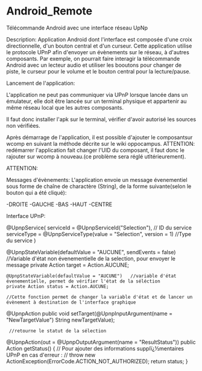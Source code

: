 # Android_Remote
Télécommande Android avec une interface réseau UpNp

Description:
Application Android dont l'interface est composée d'une croix directionnelle, d'un bouton central et d'un curseur.
Cette application utilise le protocole UPnP afin d'envoyer un évènements sur le réseau, à d'autres composants.
Par exemple, on pourrait faire interagir la télécommande Android avec un lecteur audio et utiliser les booutons pour changer
de piste, le curseur pour le volume et le bouton central pour la lecture/pause.


Lancement de l'application:

L'application ne peut pas communiquer via UPnP lorsque lancée dans un émulateur, elle doit être lancée sur un terminal 
physique et appartenir au même réseau local que les autres composants.

Il faut donc installer l'apk sur le terminal, vérifier d'avoir autorisé les sources non vérifiées.

Après démarrage de l'application, il est possible d'ajouter le composantsur wcomp en suivant la méthode décrite sur le wiki oppocampus.
ATTENTION: redémarrer l'application fait changer l'UID du composant, il faut donc le rajouter sur wcomp à nouveau.(ce problème sera réglé utltérieurement).

ATTENTION: 

Messages d'évènements:
L'application envoie un message évenementiel sous forme de chaîne de charactère (String), de la forme suivante(selon le bouton
qui a été cliqué):

  -DROITE
  -GAUCHE
  -BAS
  -HAUT
  -CENTRE
  
  
  
  Interface UPnP:
  
  
  
  @UpnpService(
        serviceId = @UpnpServiceId("Selection"),                    // ID du service
        serviceType = @UpnpServiceType(value = "Selection", version = 1)  //Type du service
)



  @UpnpStateVariable(defaultValue = "AUCUNE", sendEvents = false) //Variable d'état non évenementielle de la selection, pour envoyer le message
    private Action target = Action.AUCUNE;

    
    @UpnpStateVariable(defaultValue = "AUCUNE")   //variable d'état évenementielle, permet de vérifier l'état de la séléction
    private Action status = Action.AUCUNE;

    //Cette fonction permet de changer la variable d'état et de lancer un évènement à destination de l'interface graphique

@UpnpAction
    public void setTarget(@UpnpInputArgument(name = "NewTargetValue") String newTargetValue);
    
    
    
     //retourne le statut de la sélection

    
@UpnpAction(out = @UpnpOutputArgument(name = "ResultStatus"))
    public Action getStatus() {
        // Pour ajouter des informations supplï¿½mentaires UPnP en cas d'erreur :
        // throw new ActionException(ErrorCode.ACTION_NOT_AUTHORIZED);
        return status;
    }
    
  
